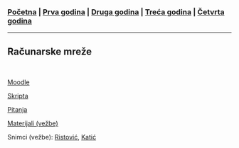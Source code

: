 ### [Početna](../README.md) | [Prva godina](../main_pages/prva.md) | [Druga godina](../main_pages/druga.md) | [Treća godina](../main_pages/treca.md) | [Četvrta godina](../main_pages/cetvrta.md)

---

## Računarske mreže

<br>

[Moodle](https://elearning.rcub.bg.ac.rs/moodle/course/view.php?id=1558)

[Skripta](https://drive.google.com/drive/u/0/folders/1SmnPawDXqJyEhh76blcRWB9sQ3LH-vif)

[Pitanja](https://siwiki.rs/w/index.php?title=Рачунарске_мреже_1/Питања&oldid=6412#Pitanje_1)

[Materijali (vežbe)](https://github.com/MATF-Computer-Networks/RM-materials/tree/latest-4i)

Snimci (vežbe): [Ristović](https://www.youtube.com/playlist?list=PLOGAKiQpHThNuKZi77U8JBozbNkyZ_Ag1), [Katić](https://tubedu.org/w/p/pptG18y3LxhQumKmuTovDP?playlistPosition=1)
